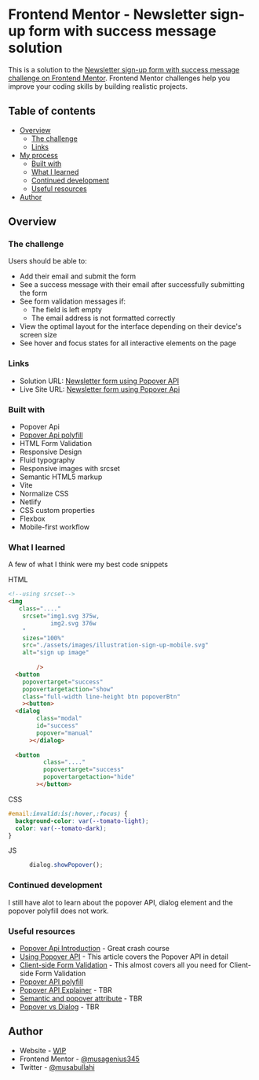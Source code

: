 # Frontend Mentor - Newsletter sign-up form with success message solution

This is a solution to the [Newsletter sign-up form with success message challenge on Frontend Mentor](https://www.frontendmentor.io/challenges/newsletter-signup-form-with-success-message-3FC1AZbNrv). Frontend Mentor challenges help you improve your coding skills by building realistic projects.


## Table of contents

- [Overview](#overview)
  - [The challenge](#the-challenge)
  - [Links](#links)
- [My process](#my-process)
  - [Built with](#built-with)
  - [What I learned](#what-i-learned)
  - [Continued development](#continued-development)
  - [Useful resources](#useful-resources)
- [Author](#author)

## Overview

### The challenge

Users should be able to:

- Add their email and submit the form
- See a success message with their email after successfully submitting the form
- See form validation messages if:
  - The field is left empty
  - The email address is not formatted correctly
- View the optimal layout for the interface depending on their device's screen size
- See hover and focus states for all interactive elements on the page




### Links

- Solution URL: [Newsletter form using Popover API](https://github.com/musagenius345/newsletter-form.git)
- Live Site URL: [Newsletter form using Popover Api](https://relaxed-dodol-e397f0.netlify.app/)

### Built with

- Popover Api
- [Popover Api polyfill](https://github.com/oddbird/popover-polyfill)
- HTML Form Validation
- Responsive Design
- Fluid typography
- Responsive images with srcset
- Semantic HTML5 markup
- Vite
- Normalize CSS
- Netlify
- CSS custom properties
- Flexbox
- Mobile-first workflow

### What I learned
A few of what I think were my best code snippets

HTML
```html
<!--using srcset-->
<img
   class="...."
    srcset="img1.svg 375w,
            img2.svg 376w
    "
    sizes="100%"
    src="./assets/images/illustration-sign-up-mobile.svg"
    alt="sign up image"
          
        />
  <button
    popovertarget="success"
    popovertargetaction="show"
    class="full-width line-height btn popoverBtn"
    ><button>
  <dialog
        class="modal"
        id="success"
        popover="manual"
      ></dialog>
    
  <button
          class="...."
          popovertarget="success"
          popovertargetaction="hide"
        ></button>
```

CSS

```css
#email:invalid:is(:hover,:focus) {
  background-color: var(--tomato-light);
  color: var(--tomato-dark);
}
```
JS
```js
      dialog.showPopover(); 
```


### Continued development

I still have alot to learn about the popover API, dialog element and the popover polyfill does not work.

### Useful resources

- [Popover Api Introduction](https://developer.chrome.com/blog/introducing-popover-api/) - Great crash course
- [Using Popover API](https://developer.chrome.com/blog/introducing-popover-api/) - This article covers the Popover API in detail
- [Client-side Form Validation](https://developer.mozilla.org/en-US/docs/Learn/Forms/Form_validation) - This almost covers all you need for Client-side Form Validation
- [Popover API polyfill](https://github.com/oddbird/popover-polyfill)
- [Popover API Explainer](https://open-ui.org/components/popover.research.explainer/#animation-of-popovers) - TBR
- [Semantic and popover attribute](https://hidde.blog/popover-semantics/) - TBR
- [Popover vs Dialog](https://hidde.blog/dialog-modal-popover-differences/) - TBR


## Author

- Website - [WIP](/)
- Frontend Mentor - [@musagenius345](https://www.frontendmentor.io/profile/musagenius345)
- Twitter - [@musabullahi](https://www.twitter.com/musabullahi)
